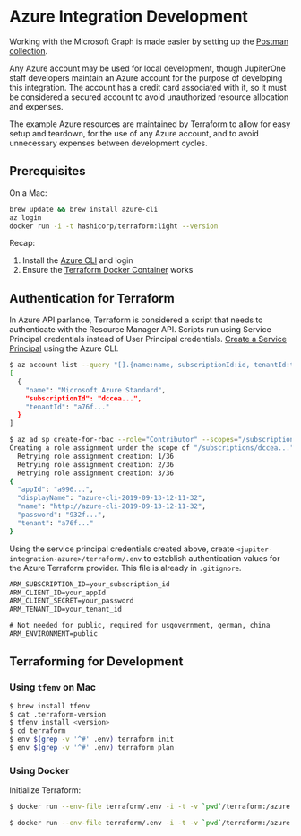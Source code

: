 # Azure Integration Development

Working with the Microsoft Graph is made easier by setting up the [Postman
collection][1].

Any Azure account may be used for local development, though JupiterOne staff
developers maintain an Azure account for the purpose of developing this
integration. The account has a credit card associated with it, so it must be
considered a secured account to avoid unauthorized resource allocation and
expenses.

The example Azure resources are maintained by Terraform to allow for easy setup
and teardown, for the use of any Azure account, and to avoid unnecessary
expenses between development cycles.

## Prerequisites

On a Mac:

```sh
brew update && brew install azure-cli
az login
docker run -i -t hashicorp/terraform:light --version
```

Recap:

1. Install the [Azure CLI](https://docs.microsoft.com/en-us/cli/azure/) and
   login
1. Ensure the
   [Terraform Docker Container](https://hub.docker.com/r/hashicorp/terraform/)
   works

## Authentication for Terraform

In Azure API parlance, Terraform is considered a script that needs to
authenticate with the Resource Manager API. Scripts run using Service Principal
credentials instead of User Principal credentials. [Create a Service
Principal][2] using the Azure CLI.

```sh
$ az account list --query "[].{name:name, subscriptionId:id, tenantId:tenantId}"
[
  {
    "name": "Microsoft Azure Standard",
    "subscriptionId": "dccea...",
    "tenantId": "a76f..."
  }
]

$ az ad sp create-for-rbac --role="Contributor" --scopes="/subscriptions/dccea..."
Creating a role assignment under the scope of "/subscriptions/dccea..."
  Retrying role assignment creation: 1/36
  Retrying role assignment creation: 2/36
  Retrying role assignment creation: 3/36
{
  "appId": "a996...",
  "displayName": "azure-cli-2019-09-13-12-11-32",
  "name": "http://azure-cli-2019-09-13-12-11-32",
  "password": "932f...",
  "tenant": "a76f..."
}
```

Using the service principal credentials created above, create
`<jupiter-integration-azure>/terraform/.env` to establish authentication values
for the Azure Terraform provider. This file is already in `.gitignore`.

```txt
ARM_SUBSCRIPTION_ID=your_subscription_id
ARM_CLIENT_ID=your_appId
ARM_CLIENT_SECRET=your_password
ARM_TENANT_ID=your_tenant_id

# Not needed for public, required for usgovernment, german, china
ARM_ENVIRONMENT=public
```

## Terraforming for Development

### Using `tfenv` on Mac

```sh
$ brew install tfenv
$ cat .terraform-version
$ tfenv install <version>
$ cd terraform
$ env $(grep -v '^#' .env) terraform init
$ env $(grep -v '^#' .env) terraform plan
```

### Using Docker

Initialize Terraform:

```sh
$ docker run --env-file terraform/.env -i -t -v `pwd`/terraform:/azure -w /azure hashicorp/terraform:light init
```

```sh
$ docker run --env-file terraform/.env -i -t -v `pwd`/terraform:/azure -w /azure hashicorp/terraform:light plan
```

[1]: https://docs.microsoft.com/en-us/graph/use-postman?view=graph-rest-1.0
[2]:
  https://docs.microsoft.com/en-us/cli/azure/create-an-azure-service-principal-azure-cli?view=azure-cli-latest
